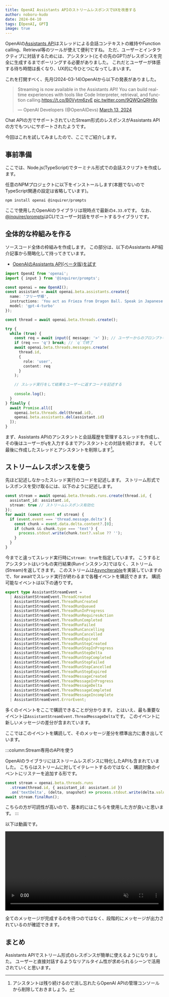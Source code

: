 ```yaml
---
title: OpenAI Assistants APIのストリームレスポンスでUXを改善する
author: noboru-kudo
date: 2024-04-10
tags: [OpenAI, GPT]
image: true
---
```


OpenAIの[Assistants API](https://platform.openai.com/docs/assistants/overview)はスレッドによる会話コンテキストの維持やFunction calling、Retrieval等のツールが使えて便利ですね。
ただ、ユーザーとインタラクティブに対話するためには、アシスタント(とその先のGPT)がレスポンスを完全に生成するまでポーリングする必要がありました。
これだとユーザーが体感する待ち時間は長くなり、UX的に今ひとつになってしまいます。

これを打開すべく、先月(2024-03-14)OpenAIから以下の発表がありました。

<blockquote class="twitter-tweet"><p lang="en" dir="ltr">Streaming is now available in the Assistants API! You can build real-time experiences with tools like Code Interpreter, retrieval, and function calling.<a href="https://t.co/B0Vytm6zyE">https://t.co/B0Vytm6zyE</a> <a href="https://t.co/9QWQnQRH9x">pic.twitter.com/9QWQnQRH9x</a></p>&mdash; OpenAI Developers (@OpenAIDevs) <a href="https://twitter.com/OpenAIDevs/status/1768018196651802850?ref_src=twsrc%5Etfw">March 13, 2024</a></blockquote> <script async src="https://platform.twitter.com/widgets.js" charset="utf-8"></script>

Chat APIの方でサポートされていたStream形式のレスポンスがAssistants APIの方でもついにサポートされたようです。

今回はこれを試してみましたので、ここでご紹介します。

## 事前準備

ここでは、Node.js(TypeScript)でターミナル形式での会話スクリプトを作成します。

任意のNPMプロジェクトに以下をインストールします(本題でないのでTypeScript関連の設定は省略しています)。

```shell
npm install openai @inquirer/prompts
```

ここで使用したOpenAIのライブラリは現時点で最新の`4.33.0`です。
なお、[@inquirer/prompts](https://www.npmjs.com/package/@inquirer/prompts)はCLIでユーザー対話をサポートするライブラリです。

## 全体的な枠組みを作る

ソースコード全体の枠組みを作成します。
この部分は、以下のAssistants API紹介記事から簡略化して持ってきています。

- [OpenAIのAssistants API(ベータ版)を試す](/blogs/2023/11/08/openai-assistants-api-intro/)

```typescript
import OpenAI from 'openai';
import { input } from '@inquirer/prompts';

const openai = new OpenAI();
const assistant = await openai.beta.assistants.create({
  name: 'フリーザ様',
  instructions: 'You act as Frieza from Dragon Ball. Speak in Japanese',
  model: 'gpt-4-turbo'
});

const thread = await openai.beta.threads.create();

try {
  while (true) {
    const req = await input({ message: '>' }); // ユーザーからのプロンプトを取得する
    if (req === 'q') break; // `q`で終了
    await openai.beta.threads.messages.create(
      thread.id,
      {
        role: 'user',
        content: req
      }
    );

    // スレッド実行をして結果をユーザーに返すコードを記述する
    
    console.log();
  }
} finally {
  await Promise.all([
    openai.beta.threads.del(thread.id), 
    openai.beta.assistants.del(assistant.id)
  ]);
}
```

まず、Assistants APIのアシスタントと会話履歴を管理するスレッドを作成し、その後はユーザーが`q`を入力するまでアシスタントとの対話を続けます。
そして最後に作成したスレッドとアシスタントを削除します[^1]。

[^1]: アシスタントは残り続けるので消し忘れたらOpenAI APIの管理コンソールから削除しておきましょう。

## ストリームレスポンスを使う

先ほど記述しなかったスレッド実行のコードを記述します。
ストリーム形式でレスポンスを受け取るには、以下のように記述します。

```typescript
const stream = await openai.beta.threads.runs.create(thread.id, {
  assistant_id: assistant.id,
  stream: true // ストリームレスポンス有効化
});
for await (const event of stream) {
  if (event.event === 'thread.message.delta') {
    const chunk = event.data.delta.content?.[0];
    if (chunk && chunk.type === 'text') {
      process.stdout.write(chunk.text?.value ?? '');
    }
  }
}
```

今までと違ってスレッド実行時に`stream: true`を指定しています。
こうするとアシスタントはいつもの実行結果(Runインスタンス)ではなく、ストリーム(Stream)を返してきます。
このストリームは[AsyncIterable](https://developer.mozilla.org/en-US/docs/Web/JavaScript/Reference/Global_Objects/AsyncIterator)を実装していますので、for awaitでスレッド実行が終わるまで各種イベントを購読できます。
購読可能なイベントは以下の通りです。

```typescript
export type AssistantStreamEvent =
  | AssistantStreamEvent.ThreadCreated
  | AssistantStreamEvent.ThreadRunCreated
  | AssistantStreamEvent.ThreadRunQueued
  | AssistantStreamEvent.ThreadRunInProgress
  | AssistantStreamEvent.ThreadRunRequiresAction
  | AssistantStreamEvent.ThreadRunCompleted
  | AssistantStreamEvent.ThreadRunFailed
  | AssistantStreamEvent.ThreadRunCancelling
  | AssistantStreamEvent.ThreadRunCancelled
  | AssistantStreamEvent.ThreadRunExpired
  | AssistantStreamEvent.ThreadRunStepCreated
  | AssistantStreamEvent.ThreadRunStepInProgress
  | AssistantStreamEvent.ThreadRunStepDelta
  | AssistantStreamEvent.ThreadRunStepCompleted
  | AssistantStreamEvent.ThreadRunStepFailed
  | AssistantStreamEvent.ThreadRunStepCancelled
  | AssistantStreamEvent.ThreadRunStepExpired
  | AssistantStreamEvent.ThreadMessageCreated
  | AssistantStreamEvent.ThreadMessageInProgress
  | AssistantStreamEvent.ThreadMessageDelta
  | AssistantStreamEvent.ThreadMessageCompleted
  | AssistantStreamEvent.ThreadMessageIncomplete
  | AssistantStreamEvent.ErrorEvent;
```

多くのイベントをここで購読できることが分かります。
とはいえ、最も重要なイベントは`AssistantStreamEvent.ThreadMessageDelta`です。
このイベントに新しいメッセージの差分が含まれています。

ここではこのイベントを購読して、そのメッセージ差分を標準出力に書き出しています。

:::column:Stream専用のAPIを使う

OpenAIのライブラリにはストリームレスポンスに特化したAPIも含まれていました。
こちらはストリームに対してイテレートするのではなく、購読対象のイベントにリスナーを追加する形です。

```typescript
const stream = openai.beta.threads.runs
  .stream(thread.id, { assistant_id: assistant.id })
  .on('textDelta', (delta, snapshot) => process.stdout.write(delta.value ?? ''));
await stream.finalRun();
```

こちらの方が可読性が高いので、基本的にはこちらを使用した方が良いと思います。
:::

以下は動画です。

<div class="mb-5">
<a href="https://gyazo.com/a1a13b587a8f0cf0117328a1503fc98c">
<video width="100%" autoplay muted loop playsinline controls>
<source src="https://i.gyazo.com/a1a13b587a8f0cf0117328a1503fc98c.mp4" type="video/mp4"/>
</video>
</a>
</div>

全てのメッセージが完成するのを待つのではなく、段階的にメッセージが出力されているのが確認できます。

## まとめ

Assistants APIでストリーム形式のレスポンスが簡単に使えるようになりました。
ユーザーと直接対話するようなリアルタイム性が求められるシーンで活用されていくと思います。
